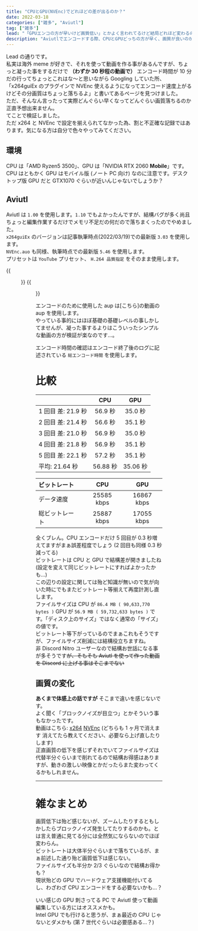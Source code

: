 ```yaml
---
title: "CPUとGPU(NVEnc)でどれほどの差が出るのか？"
date: 2022-03-18
categories: ["雑多", "Aviutl"]
tag: ["雑多"]
lead: "「GPUエンコの方が早いけど画質低い」とかよく言われてるけど結局どれほど変わるのかわからないから検証した"
description: "Aviutlでエンコードする際、CPUとGPUどっちの方が早く、画質が良いのか気になったので検証してみました。参考になるかどうかは知りません"
---
```


Lead の通りです。  
私実は海外 meme が好きで、それを使って動画を作る事があるんですが、ちょっと凝った事をするだけで **（わずか 30 秒程の動画で）** エンコード時間が 10 分だの行ってちょっとこれはな～と思いながら Googling していた所、「x264guiEx のプラグインで NVEnc 使えるようになってエンコード速度上がるけどその分画質はちょっと落ちるよ」と書いてあるページを見つけました。  
ただ、そんなん言ったって実際どんぐらい早くなってどんぐらい画質落ちるのか正直予想出来ません。  
てことで検証しました。  
ただ x264 と NVEnc で設定を揃えられてなかった為、割と不正確な記録ではあります。気になる方は自分で色々やってみてください。

## 環境

CPU は「AMD Ryzen5 3500」、GPU は「NVIDIA RTX 2060 **Mobile**」です。  
CPU はともかく GPU はモバイル版 (ノート PC 向け) なのに注意です。デスクトップ版 GPU だと GTX1070 ぐらいが近いんじゃないでしょうか？

## Aviutl

Aviutl は `1.00` を使用します。`1.10` でもよかったんですが、結構バグが多く尚且ちょっと編集作業するだけでメモリ不足だの何だので落ちまくったのでやめました。  
`x264guiEx` のバージョンは記事執筆時点(2022/03/19)での最新版 `3.03` を使用します。  
`NVEnc.auo` も同様、執筆時点での最新版 `5.46` を使用します。  
プリセットは `YouTube` プリセット、 `H.264 品質指定` をそのまま使用します。

{{<figure src="./image/1.png" alt="x264guiExプリセット設定" width="100%">}}
{{<figure src="./image/2.png" alt="NVEncプリセット設定" width="100%">}}

エンコードのために使用した aup は[こちら]の動画の aup を使用します。  
やっている事的にはほぼ基礎の基礎レベルの事しかしてませんが、凝った事するよりはこういったシンプルな動画の方が検証が楽なのです...。

エンコード時間の確認はエンコード終了後のログに記述されている `総エンコード時間` を使用します。

# 比較

|                    |   CPU    |   GPU    |
| :----------------- | :------: | :------: |
| 1 回目 差: 21.9 秒 | 56.9 秒  | 35.0 秒  |
| 2 回目 差: 21.4 秒 | 56.6 秒  | 35.1 秒  |
| 3 回目 差: 21.0 秒 | 56.9 秒  | 35.0 秒  |
| 4 回目 差: 21.8 秒 | 56.9 秒  | 35.1 秒  |
| 5 回目 差: 22.1 秒 | 57.2 秒  | 35.1 秒  |
| 平均: 21.64 秒     | 56.88 秒 | 35.06 秒 |

| ビットレート   |    CPU     |    GPU     |
| :------------- | :--------: | :--------: |
| データ速度     | 25585 kbps | 16867 kbps |
| 総ビットレート | 25887 kbps | 17055 kbps |

全くブレん。CPU エンコードだけ 5 回目が 0.3 秒増えてますがまぁ誤差程度でしょう (2 回目も同様 0.3 秒減ってる)  
ビットレートは CPU と GPU で結構差が開きましたね (設定を変えて同じビットレートにすればよかったかも...)  
この辺りの設定に関しては殆ど知識が無いので気が向いた時にでもまたビットレート等揃えて再度計測し直します。  
ファイルサイズは CPU が `86.4 MB ( 90,633,770 bytes )` GPU が `56.9 MB ( 59,732,633 bytes )` です。「ディスク上のサイズ」ではなく通常の「サイズ」の値です。  
ビットレート等下がっているのでまぁこれもそうですが、ファイルサイズ削減には結構役立ちますね。  
非 Discord Nitro ユーザーなので結構お世話になる事が多そうです~~が、そもそも Aviutl を使って作った動画を Discord に上げる事はそこまでない~~

## 画質の変化

**あくまで体感上の話ですが** そこまで違いを感じないです。  
よく聞く「ブロックノイズが目立つ」とかそういう事もなかったです。  
動画はこちら: [x264](https://uploader.cc/s/xu93olb6vbfhjwnqf134njqx72rmf74qmd0jvobzw7l6as46jvs1qxfv6vi312z4.mp4) [NVEnc](https://uploader.cc/s/owsqrveshzxtb3uap7myfhlcq8jxhano0l2s7y5na5upbdior8jj9zdsip7zlpql.mp4) (どちらも 1 ヶ月で消えます 消えてたら教えてください、必要なら上げ直したりします)  
正直画質の低下を感じずそれでいてファイルサイズは代替半分ぐらいまで削れてるので結構お得感はありますが、動きの激しい映像とかだったらまた変わってくるかもしれません。

---

# 雑なまとめ

画質低下は殆ど感じないが、ズームしたりするともしかしたらブロックノイズ発生してたりするのかも。とは言え普通に見てる分には全然気にならないのでほぼ変わらん。  
ビットレートは大体半分ぐらいまで落ちているが、まぁ前述した通り殆ど画質低下は感じない。  
ファイルサイズも半分か 2/3 ぐらいなので結構お得かも？  
現状殆どの GPU でハードウェア支援機能付いてるし、わざわざ CPU エンコードをする必要ないかも...？

いい感じの GPU 刺さってる PC で Aviutl 使って動画編集している方にはオススメかも。  
Intel GPU でも行けると思うが、まぁ最近の CPU じゃないとダメかも (第 7 世代ぐらいは必要感ある...？)
